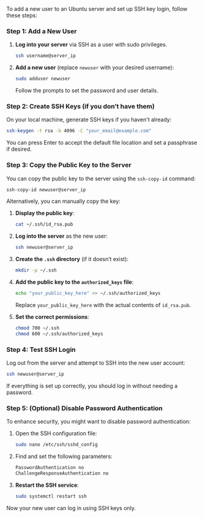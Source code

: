 To add a new user to an Ubuntu server and set up SSH key login, follow these steps:

### Step 1: Add a New User

1. **Log into your server** via SSH as a user with sudo privileges.
   
   ```bash
   ssh username@server_ip
   ```

2. **Add a new user** (replace `newuser` with your desired username):

   ```bash
   sudo adduser newuser
   ```

   Follow the prompts to set the password and user details.

### Step 2: Create SSH Keys (if you don’t have them)

On your local machine, generate SSH keys if you haven't already:

```bash
ssh-keygen -t rsa -b 4096 -C "your_email@example.com"
```

You can press Enter to accept the default file location and set a passphrase if desired.

### Step 3: Copy the Public Key to the Server

You can copy the public key to the server using the `ssh-copy-id` command:

```bash
ssh-copy-id newuser@server_ip
```

Alternatively, you can manually copy the key:

1. **Display the public key**:

   ```bash
   cat ~/.ssh/id_rsa.pub
   ```

2. **Log into the server** as the new user:

   ```bash
   ssh newuser@server_ip
   ```

3. **Create the `.ssh` directory** (if it doesn’t exist):

   ```bash
   mkdir -p ~/.ssh
   ```

4. **Add the public key to the `authorized_keys` file**:

   ```bash
   echo "your_public_key_here" >> ~/.ssh/authorized_keys
   ```

   Replace `your_public_key_here` with the actual contents of `id_rsa.pub`.

5. **Set the correct permissions**:

   ```bash
   chmod 700 ~/.ssh
   chmod 600 ~/.ssh/authorized_keys
   ```

### Step 4: Test SSH Login

Log out from the server and attempt to SSH into the new user account:

```bash
ssh newuser@server_ip
```

If everything is set up correctly, you should log in without needing a password.

### Step 5: (Optional) Disable Password Authentication

To enhance security, you might want to disable password authentication:

1. Open the SSH configuration file:

   ```bash
   sudo nano /etc/ssh/sshd_config
   ```

2. Find and set the following parameters:

   ```bash
   PasswordAuthentication no
   ChallengeResponseAuthentication no
   ```

3. **Restart the SSH service**:

   ```bash
   sudo systemctl restart ssh
   ```

Now your new user can log in using SSH keys only.
